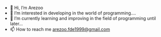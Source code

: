 * 👋 Hi, I’m Arezoo
* 👀 I’m interested in developing in the world of programming....
* 🌱 I’m currently learning and improving in the field of programming until later...
* 📫 How to reach me arezoo.fde1999@gmail.com
<!---
arezoofde/arezoofde is a ✨ special ✨ repository because its `README.md` (this file) appears on your GitHub profile.
You can click the Preview link to take a look at your changes.
--->
